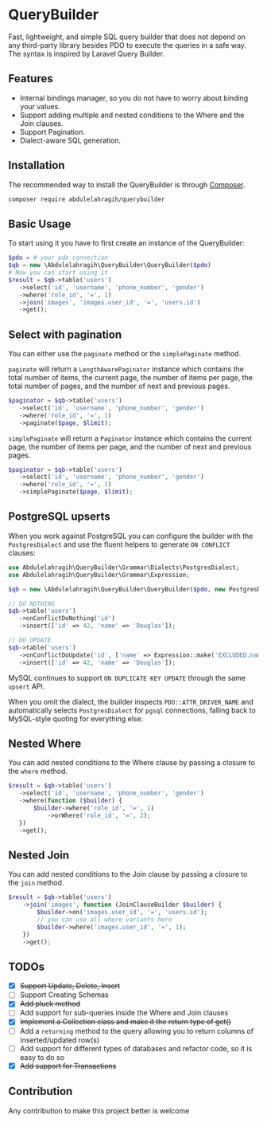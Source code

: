 # QueryBuilder
Fast, lightweight, and simple SQL query builder that does not depend on any third-party library besides PDO to execute the queries in a safe way. The syntax is inspired by Laravel Query Builder.

## Features

- Internal bindings manager, so you do not have to worry about binding your values.
- Support adding multiple and nested conditions to the Where and the Join clauses.
- Support Pagination.
- Dialect-aware SQL generation.
## Installation
The recommended way to install the QueryBuilder is through [Composer](http://getcomposer.org). 
```sh
composer require abdulelahragih/querybuilder
```

## Basic Usage
To start using it you have to first create an instance of the QueryBuilder:
```php
$pdo = # your pdo connection
$qb = new \Abdulelahragih\QueryBuilder\QueryBuilder($pdo)
# Now you can start using it 
$result = $qb->table('users')
   ->select('id', 'username', 'phone_number', 'gender')
   ->where('role_id', '=', 1)
   ->join('images', 'images.user_id', '=', 'users.id')
   ->get();
```

## Select with pagination
You can either use the `paginate` method or the `simplePaginate` method. 

`paginate` will return a `LengthAwarePaginator` instance which contains the total number of items, the current page, the number of items per page, the total number of pages, and the number of next and previous pages. <br>
```php
$paginator = $qb->table('users')
   ->select('id', 'username', 'phone_number', 'gender')
   ->where('role_id', '=', 1)
   ->paginate($page, $limit);
```
`simplePaginate` will return a `Paginator` instance which contains the current page, the number of items per page, and the number of next and previous pages. <br>
```php
$paginator = $qb->table('users')
   ->select('id', 'username', 'phone_number', 'gender')
   ->where('role_id', '=', 1)
   ->simplePaginate($page, $limit);
```

## PostgreSQL upserts

When you work against PostgreSQL you can configure the builder with the `PostgresDialect` and use the fluent helpers to generate `ON CONFLICT` clauses:

```php
use Abdulelahragih\QueryBuilder\Grammar\Dialects\PostgresDialect;
use Abdulelahragih\QueryBuilder\Grammar\Expression;

$qb = new \Abdulelahragih\QueryBuilder\QueryBuilder($pdo, new PostgresDialect());

// DO NOTHING
$qb->table('users')
   ->onConflictDoNothing('id')
   ->insert(['id' => 42, 'name' => 'Douglas']);

// DO UPDATE
$qb->table('users')
   ->onConflictDoUpdate('id', ['name' => Expression::make('EXCLUDED.name')])
   ->insert(['id' => 42, 'name' => 'Douglas']);
```

MySQL continues to support `ON DUPLICATE KEY UPDATE` through the same `upsert` API.

When you omit the dialect, the builder inspects `PDO::ATTR_DRIVER_NAME` and automatically selects `PostgresDialect` for `pgsql` connections, falling back to MySQL-style quoting for everything else.

## Nested Where
You can add nested conditions to the Where clause by passing a closure to the `where` method. <br>
```php
$result = $qb->table('users')
   ->select('id', 'username', 'phone_number', 'gender')
   ->where(function ($builder) {
       $builder->where('role_id', '=', 1)
           ->orWhere('role_id', '=', 2); 
   })
   ->get();
```
## Nested Join
You can add nested conditions to the Join clause by passing a closure to the `join` method. <br>
```php
$result = $qb->table('users')
    ->join('images', function (JoinClauseBuilder $builder) {
        $builder->on('images.user_id', '=', 'users.id');
        // you can use all where variants here
        $builder->where('images.user_id', '=', 1);
    })
    ->get();
```
## TODOs
- [x] ~~Support Update, Delete, Insert~~
- [ ] Support Creating Schemas
- [x] ~~Add pluck method~~
- [ ] Add support for sub-queries inside the Where and Join clauses
- [x] ~~Implement a Collection class and make it the return type of get()~~
- [ ] Add a `returning` method to the query allowing you to return columns of inserted/updated row(s)
- [ ] Add support for different types of databases and refactor code, so it is easy to do so
- [x] ~~Add support for Transactions~~

## Contribution
Any contribution to make this project better is welcome
